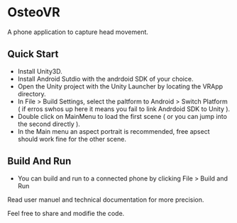 # OsteoVR
A phone application to capture head movement.

## Quick Start

*  Install Unity3D.
*  Install Android Sutdio with the andrdoid SDK of your choice.
*  Open the Unity project with the Unity Launcher by locating the VRApp directory.
*  In File > Build Settings, select the paltform to Android > Switch Platform ( if erros swhos up here it means you fail to link Andrdoid SDK to Unity ).
*  Double click on MainMenu to load the first scene ( or you can jump into the second directly ).
*  In the Main menu an aspect portrait is recommended, free apsect should work fine for the other scene.

## Build And Run
*  You can build and run to a connected phone by clicking File > Build and Run 

Read user manuel and technical documentation for more precision.

Feel free to share and modifie the code.
